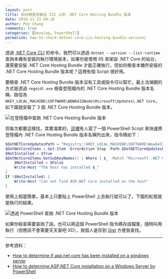 ```yaml
---
layout: post
title: 如何檢查安裝在 IIS 上的 .NET Core Hosting Bundle 版本
date: 2018-11-23 09:10
author: Poy Chang
comments: true
categories: [Develop, PowerShell]
permalink: how-to-check-dotnet-core-iis-hosting-bundle-version/
---
```


透過 [.NET Core CLI](https://docs.microsoft.com/zh-tw/dotnet/core/tools/?tabs=netcore2x&WT.mc_id=DT-MVP-5003022) 的命令，我們可以透過 `dotnet --version --list-runtime` 查詢本機有安裝的執行環境版本，如果你是使用 IIS 來架設 .NET Core 的站台，還需要安裝 .NET Core Hosting Bundle 才能正確執行，但如何檢查本機所安裝的 .NET Core Hosting Bundle 版本呢？這裡有個 Script 很好用。

要檢查 .NET Core Hosting Bundle 版本沒有工具或指令可以幫忙，最土法煉鋼的方式是透過 `regeidt.exe` 檢查登陸檔內的 .NET Core Hosting Bundle 版本名稱，路徑為 `HKEY_LOCAL_MACHINE\SOFTWARE\WOW6432Node\Microsoft\Updates\.NET Core`，如下圖就安裝了 3 個 .NET Core Hosting Bundle 版本。

![在登陸檔中查詢 .NET Core Hosting Bundle 版本](https://i.imgur.com/drq0rpp.png)

但每次都要這樣找，其實滿累的，[這裡](https://gallery.technet.microsoft.com/How-to-determine-ASPNET-512379b5)有人寫了一個 PowerShell Script 來快速將登陸檔內 .NET Core Hosting Bundle 版本名稱列出來，指令碼如下：

```powershell
$DotNETCoreUpdatesPath = "Registry::HKEY_LOCAL_MACHINE\SOFTWARE\Wow6432Node\Microsoft\Updates\.NET Core"
$DotNetCoreItems = Get-Item -ErrorAction Stop -Path $DotNETCoreUpdatesPath
$NotInstalled = $True
$DotNetCoreItems.GetSubKeyNames() | Where { $_ -Match "Microsoft .NET Core.*Windows Server Hosting" } | ForEach-Object {
    $NotInstalled = $False
    Write-Host "The host has installed $_"
}
If ($NotInstalled) {
    Write-Host "Can not find ASP.NET Core installed on the host"
}
```

使用上相當簡單，基本上只要貼上 PowerShell 上去執行就可以了，下圖的紅框就是執行的結果。

![透過 PowerShell 查詢  .NET Core Hosting Bundle 版本](https://i.imgur.com/urZpiM4.png)

如果你經查需要查詢了話，也可以將這個 PowerShell 指令碼存成檔案，隨時叫用執行（但應該不會需要天天查吧 XD），我個人是存到 [Gist](https://gist.github.com/poychang/239f6a11fd9e9d1606b499839d991b62) 方便我查找。

----------

參考資料：

* [How to determine if asp.net core has been installed on a windows server](https://stackoverflow.com/questions/38567796/how-to-determine-if-asp-net-core-has-been-installed-on-a-windows-server)
* [How to determine ASP.NET Core installation on a Windows Server by PowerShell](https://gallery.technet.microsoft.com/How-to-determine-ASPNET-512379b5)
